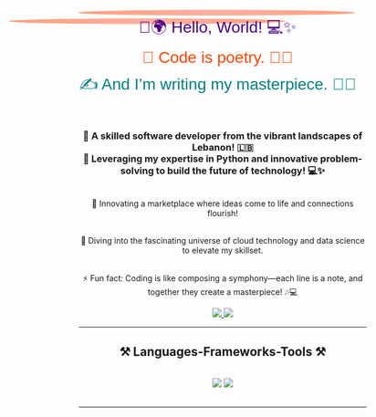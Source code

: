 <style>
    .wave {
        font-family: 'Arial', sans-serif;
        text-align: center;
        font-size: 36px;
        color: #4B0082;
        margin: 20px 0;
        position: relative;
        display: inline-block;
    }

    .wave:before, .wave:after {
        content: '';
        position: absolute;
        top: 0;
        left: 0;
        right: 0;
        height: 10px;
        background: linear-gradient(to right, #FF4500, #FF6347, #FF4500);
        opacity: 0.5;
        z-index: -1;
        border-radius: 50%;
        animation: wave 2s infinite linear;
    }

    .wave:after {
        top: 15px;
        animation-delay: -1s;
    }

    @keyframes wave {
        0% { transform: translateX(0); }
        100% { transform: translateX(-50%); }
    }

    .sentence {
        font-family: 'Arial', sans-serif;
        font-size: 28px;
        margin: 10px 0;
    }

    .sentence1 { color: #4B0082; }
    .sentence2 { color: #FF4500; }
    .sentence3 { color: #008080; }
</style>

<div class="wave">
    <div class="sentence sentence1">👋🌍 Hello, World! 💻✨</div>
    <div class="sentence sentence2">🎨 Code is poetry. 📜🎶</div>
    <div class="sentence sentence3">✍️ And I’m writing my masterpiece. 📖🌟</div>
</div>




</h1>

<h3 align="center">
  🌟 A skilled software developer from the vibrant landscapes of Lebanon! 🇱🇧 <br>
  🚀 Leveraging my expertise in Python and innovative problem-solving to build the future of technology! 💻✨
</h3>


<br/>

<div align="center">
  🔭 Innovating a marketplace where ideas come to life and connections flourish!<br><br>

  🌱 Diving into the fascinating universe of cloud technology and data science to elevate my skillset.<br><br>

  ⚡ Fun fact: Coding is like composing a symphony—each line is a note, and together they create a masterpiece! 🎶💻
</div>

 
<div align="center"> 
  <a href="mailto:mohammad77.2002@gmail.com">
    <img src="https://img.shields.io/badge/Gmail-333333?style=for-the-badge&logo=gmail&logoColor=red" />
  </a>
 <a href="https://www.linkedin.com/in/mohamad-al-mokdad/" target="_blank">
    <img src="https://img.shields.io/badge/LinkedIn-0077B5?style=for-the-badge&logo=linkedin&logoColor=white" target="_blank" />
  </a>

  </a>
</div>

 <hr/>
 
<h2 align="center">⚒️ Languages-Frameworks-Tools ⚒️</h2>
<br/>
<div align="center">
    <img src="https://skillicons.dev/icons?i=html,css,vscode,github" />
    <img src="https://skillicons.dev/icons?i=python,java" /><br>
</div>

<br/>
<hr/>

